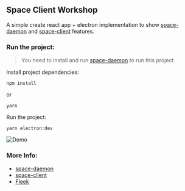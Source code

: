 ## Space Client Workshop

A simple create react app + electron implementation to show [space-daemon](https://github.com/FleekHQ/space-daemon) and [space-client](https://github.com/FleekHQ/space-client) features.

### Run the project:

> You need to install and run [space-daemon](https://github.com/FleekHQ/space-daemon) to run this project

Install project dependencies: 

`npm install`

or

`yarn`


Run the project:

`yarn electron:dev`


![Demo](https://gpuente105-team-bucket.storage.fleek.co/imgs/Screen%20Shot%202020-07-07%20at%2016.16.19.png)


### More Info:

- [space-daemon](https://github.com/FleekHQ/space-daemon)
- [space-client](https://github.com/FleekHQ/space-client)
- [Fleek](https://fleek.co/)
